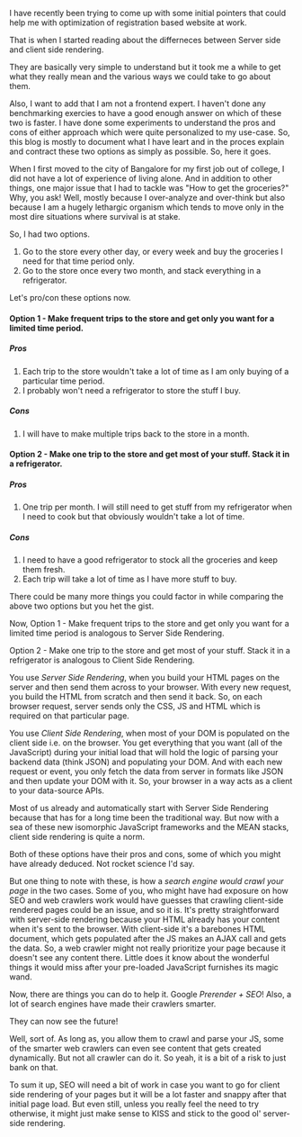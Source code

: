 
I have recently been trying to come up with some initial pointers that could help me with optimization of registration based website at work.

That is when I started reading about the differneces between Server side and client side rendering.

They are basically very simple to understand but it took me a while to get what they really mean and the various ways we could take to go about them.

Also, I want to add that I am not a frontend expert. I haven't done any benchmarking exercies to have a good enough answer on which of these two is faster. I have done some experiments to understand the pros and cons of either approach which were quite personalized to my use-case. So, this blog is mostly to document what I have leart and in the proces explain and contract these two options as simply as possible. So, here it goes.

When I first moved to the city of Bangalore for my first job out of college, I did not have a lot of experience of living alone. And in addition to other things, one major issue that I had to tackle was "How to get the groceries?" Why, you ask! Well, mostly because I over-analyze and over-think but also because I am a hugely lethargic organism which tends to move only in the most dire situations where survival is at stake.

So, I had two options.

1. Go to the store every other day, or every week and buy the groceries I need for that time period only.
2. Go to the store once every two month, and stack everything in a refrigerator. 

Let's pro/con these options now.

#### Option 1 - Make frequent trips to the store and get only you want for a limited time period.

##### Pros
1. Each trip to the store wouldn't take a lot of time as I am only buying of a particular time period.
2. I probably won't need a refrigerator to store the stuff I buy.

##### Cons
1. I will have to make multiple trips back to the store in a month.

#### Option 2 - Make one trip to the store and get most of your stuff. Stack it in a refrigerator.

##### Pros
1. One trip per month. I will still need to get stuff from my refrigerator when I need to cook but that obviously wouldn't take a lot of time.

##### Cons
1. I need to have a good refrigerator to stock all the groceries and keep them fresh.
2. Each trip will take a lot of time as I have more stuff to buy.

There could be many more things you could factor in while comparing the above two options but you het the gist.

Now, Option 1 - Make frequent trips to the store and get only you want for a limited time period is analogous to Server Side Rendering.

Option 2 - Make one trip to the store and get most of your stuff. Stack it in a refrigerator is analogous to Client Side Rendering.

You use *Server Side Rendering*, when you build your HTML pages on the server and then send them across to your browser. With every new request, you build the HTML from scratch and then send it back. So, on each browser request, server sends only the CSS, JS and HTML which is required on that particular page.

You use *Client Side Rendering*, when most of your DOM is populated on the client side i.e. on the browser. You get everything that you want (all of the JavaScript) during your initial load that will hold the logic of parsing your backend data (think JSON) and populating your DOM. And with each new request or event, you only fetch the data from server in formats like JSON and then update your DOM with it.  So, your browser in a way acts as a client to your data-source APIs.

Most of us already and automatically start with Server Side Rendering because that has for a long time been the traditional way. But now with a sea of these new isomorphic JavaScript frameworks and the MEAN stacks, client side rendering is quite a norm. 

Both of these options have their pros and cons, some of which you might have already deduced. Not rocket science I'd say.

But one thing to note with these, is how a *search engine would crawl your page* in the two cases. Some of you, who might have had exposure on how SEO and web crawlers work would have guesses that crawling client-side rendered pages could be an issue, and so it is. It's pretty straightforward with server-side rendering because your HTML already has your content when it's sent to the browser. With client-side it's a barebones HTML document, which gets populated after the JS makes an AJAX call and gets the data. So, a web crawler might not really prioritize your page because it doesn't see any content there. Little does it know about the wonderful things it would miss after your pre-loaded JavaScript furnishes its magic wand.

Now, there are things you can do to help it. Google _Prerender + SEO_! Also, a lot of search engines have made their crawlers smarter.

They can now see the future! 

Well, sort of. As long as, you allow them to crawl and parse your JS, some of the smarter web crawlers can even see content that gets created dynamically. But not all crawler can do it. So yeah, it is a bit of a risk to just bank on that. 

To sum it up, SEO will need a bit of work in case you want to go for client side rendering of your pages but it will be a lot faster and snappy after that initial page load. But even still, unless you really feel the need to try otherwise, it might just make sense to KISS and stick to the good ol' server-side rendering.



